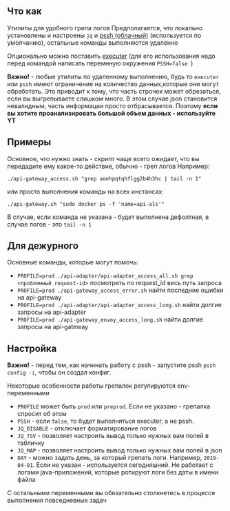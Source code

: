 ## Что как
Утилиты для удобного грепа логов
Предполагается, что локально установлены и настроены `jq` и 
[pssh (облачный)](https://wiki.yandex-team.ru/users/landavid/pssh-documentation/) (используется по умолчанию), 
остальные команды выполняются удаленно

Опционально можно поставить [executer](https://wiki.yandex-team.ru/cloud/devel/platform-team/api-oncall/workspace/#executer) (для его использования надо перед командой написать перемнную окружения `PSSH=false `)

**Важно!** - любые утилиты по удаленному выполнению, будь то `executer` или `pssh` имеют ограничение на количество 
данных,которые они могут обработать. Это приводит к тому, что часть строчек может обрезаться, если вы выгрепываете 
слишком много. В этом случае json становится невалидным, часть информации просто отбрасывается. Поэтому **если вы хотите
проанализировать большой объем данных - используйте YT**

## Примеры
Основное, что нужно знать - скрипт чаще всего ожидает, что вы передадите ему какое-то действие, обычно - греп логов
Например:  
```
./api-gateway_access.sh "grep aoehpqtqhflgg2b4h3hc | tail -n 1"
```
или просто выполнения команды на всех инстансах:
```
./api-gateway.sh "sudo docker ps -f 'name=api-als'"
```
В случае, если команда не указана - будет выполнена дефолтная, в случае логов - это `tail -n 1`

## Для дежурного
Основные команды, которые могут помочь:
* `PROFILE=prod ./api-adapter/api-adapter_access_all.sh grep <проблемный request-id>` посмотреть 
по request_id весь путь запроса
* `PROFILE=prod ./api-gateway_access_error.sh` найти последние ошибки на api-gateway
* `PROFILE=prod ./api-adapter/api-adapter_access_long.sh` найти долгие запросы на api-adapter
* `PROFILE=prod ./api-gateway_envoy_access_long.sh` найти долгие запросы на api-gateway

## Настройка
**Важно!** - перед тем, как начинать работу с pssh - запустите pssh `pssh config -i`, чтобы он создал конфиг.

Некоторые особенности работы грепалок регулируются env-переменными
* `PROFILE` может быть `prod` или `preprod`. Если не указано - грепалка спросит об этом
* `PSSH` - если `false`, то будет выполняться executer, а не pssh. 
* `JQ_DISABLE` - отключает форматирование логов
* `JQ_TSV` - позволяет настроить вывод только нужных вам полей в табличку
* `JQ_MAP` - позволяет настроить вывод только нужных вам полей в json
* `DAY` - можно задать день, за который грепать логи. Например, `2019-04-01`. Если не указан - используется сегодняшний.
Не работает с логами java-приложений, которые ротируют логи без даты в имени файла

С остальными переменными вы обязательно столкнетесь в процессе выполнения повседневных задач

